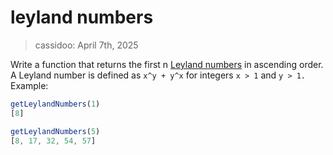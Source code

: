 # leyland numbers

> cassidoo: April 7th, 2025

Write a function that returns the first n [Leyland numbers](https://en.wikipedia.org/wiki/Leyland_number?utm_source=cassidoo&utm_medium=email&utm_campaign=8-you-can-have-a-plan-but-you-have-to-be-flexible) in ascending order. A Leyland number is defined as `x^y + y^x` for integers `x > 1` and `y > 1.
`
Example:

```javascript
getLeylandNumbers(1)
[8]

getLeylandNumbers(5)
[8, 17, 32, 54, 57]
```
